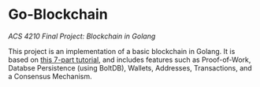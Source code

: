 # Go-Blockchain
<i>ACS 4210 Final Project: Blockchain in Golang</i>

This project is an implementation of a basic blockchain in Golang. It is based on [this 7-part tutorial](https://jeiwan.net/posts/building-blockchain-in-go-part-1/), and includes features such as Proof-of-Work, Databse Persistence (using BoltDB), Wallets, Addresses, Transactions, and a Consensus Mechanism.
